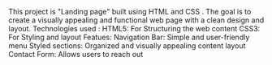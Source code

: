This project is "Landing page" built using HTML and CSS . The goal is to create a visually appealing and functional web page with a clean design and layout.
Technologies used :
HTML5: For Structuring the web content
CSS3: For Styling and layout
Featues:
Navigation Bar: Simple and user-friendly menu
Styled sections: Organized and visually appealing content layout
Contact Form: Allows users to reach out
